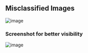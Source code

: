 ## Misclassified Images

![image](https://user-images.githubusercontent.com/27129645/218566686-af54dfe8-5fb5-4df7-afe0-db5147b81910.png)



### Screenshot for better visibility

![image](https://user-images.githubusercontent.com/27129645/218566767-075ef273-2b7e-441d-a29c-6af574f9e9d0.png)

